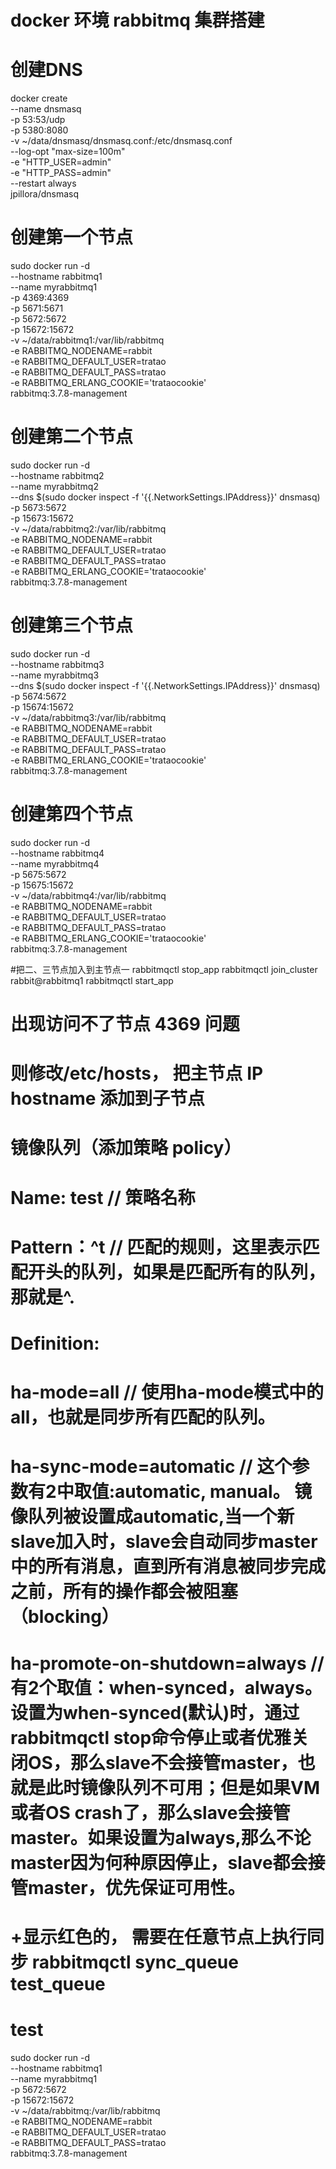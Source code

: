 # docker 环境 rabbitmq 集群搭建

# 创建DNS
docker create \
  --name dnsmasq \
  -p 53:53/udp \
  -p 5380:8080 \
  -v ~/data/dnsmasq/dnsmasq.conf:/etc/dnsmasq.conf \
  --log-opt "max-size=100m" \
  -e "HTTP_USER=admin" \
  -e "HTTP_PASS=admin" \
  --restart always \
  jpillora/dnsmasq

# 创建第一个节点
sudo docker run -d \
 --hostname rabbitmq1 \
 --name myrabbitmq1 \
 -p 4369:4369 \
 -p 5671:5671 \
 -p 5672:5672 \
 -p 15672:15672 \
 -v ~/data/rabbitmq1:/var/lib/rabbitmq \
 -e RABBITMQ_NODENAME=rabbit \
 -e RABBITMQ_DEFAULT_USER=tratao \
 -e RABBITMQ_DEFAULT_PASS=tratao \
 -e RABBITMQ_ERLANG_COOKIE='trataocookie' \
 rabbitmq:3.7.8-management

# 创建第二个节点
sudo docker run -d \
  --hostname rabbitmq2 \
  --name myrabbitmq2 \
  --dns $(sudo docker inspect -f '{{.NetworkSettings.IPAddress}}' dnsmasq) \
  -p 5673:5672 \
  -p 15673:15672 \
  -v ~/data/rabbitmq2:/var/lib/rabbitmq \
  -e RABBITMQ_NODENAME=rabbit \
  -e RABBITMQ_DEFAULT_USER=tratao \
  -e RABBITMQ_DEFAULT_PASS=tratao \
  -e RABBITMQ_ERLANG_COOKIE='trataocookie' \
  rabbitmq:3.7.8-management

# 创建第三个节点
sudo docker run -d \
  --hostname rabbitmq3 \
  --name myrabbitmq3 \
  --dns $(sudo docker inspect -f '{{.NetworkSettings.IPAddress}}' dnsmasq) \
  -p 5674:5672 \
  -p 15674:15672 \
  -v ~/data/rabbitmq3:/var/lib/rabbitmq \
  -e RABBITMQ_NODENAME=rabbit \
  -e RABBITMQ_DEFAULT_USER=tratao \
  -e RABBITMQ_DEFAULT_PASS=tratao \
  -e RABBITMQ_ERLANG_COOKIE='trataocookie' \
  rabbitmq:3.7.8-management

# 创建第四个节点
sudo docker run -d \
  --hostname rabbitmq4 \
  --name myrabbitmq4 \
  -p 5675:5672 \
  -p 15675:15672 \
  -v ~/data/rabbitmq4:/var/lib/rabbitmq \
  -e RABBITMQ_NODENAME=rabbit \
  -e RABBITMQ_DEFAULT_USER=tratao \
  -e RABBITMQ_DEFAULT_PASS=tratao \
  -e RABBITMQ_ERLANG_COOKIE='trataocookie' \
  rabbitmq:3.7.8-management


#把二、三节点加入到主节点一
rabbitmqctl stop_app
rabbitmqctl join_cluster rabbit@rabbitmq1
rabbitmqctl start_app

# 出现访问不了节点 4369 问题
# 则修改/etc/hosts， 把主节点 IP hostname 添加到子节点

# 镜像队列（添加策略 policy）
# Name: test // 策略名称
# Pattern：^t // 匹配的规则，这里表示匹配开头的队列，如果是匹配所有的队列，那就是^.
# Definition:
# ha-mode=all // 使用ha-mode模式中的all，也就是同步所有匹配的队列。
# ha-sync-mode=automatic  // 这个参数有2中取值:automatic, manual。 镜像队列被设置成automatic,当一个新slave加入时，slave会自动同步master中的所有消息，直到所有消息被同步完成之前，所有的操作都会被阻塞（blocking）
# ha-promote-on-shutdown=always // 有2个取值：when-synced，always。 设置为when-synced(默认)时，通过rabbitmqctl stop命令停止或者优雅关闭OS，那么slave不会接管master，也就是此时镜像队列不可用；但是如果VM或者OS crash了，那么slave会接管master。如果设置为always,那么不论master因为何种原因停止，slave都会接管master，优先保证可用性。

# +显示红色的， 需要在任意节点上执行同步 rabbitmqctl sync_queue test_queue




# test 
sudo docker run -d \
 --hostname rabbitmq1 \
 --name myrabbitmq1 \
 -p 5672:5672 \
 -p 15672:15672 \
 -v ~/data/rabbitmq:/var/lib/rabbitmq \
 -e RABBITMQ_NODENAME=rabbit \
 -e RABBITMQ_DEFAULT_USER=tratao \
 -e RABBITMQ_DEFAULT_PASS=tratao \
 rabbitmq:3.7.8-management
